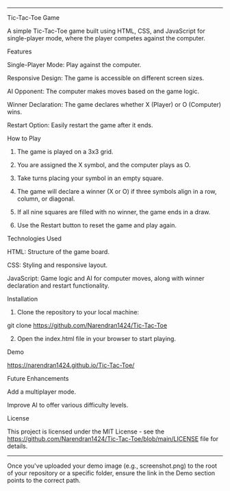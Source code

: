 

---

Tic-Tac-Toe Game

A simple Tic-Tac-Toe game built using HTML, CSS, and JavaScript for single-player mode, where the player competes against the computer.

Features

Single-Player Mode: Play against the computer.

Responsive Design: The game is accessible on different screen sizes.

AI Opponent: The computer makes moves based on the game logic.

Winner Declaration: The game declares whether X (Player) or O (Computer) wins.

Restart Option: Easily restart the game after it ends.


How to Play

1. The game is played on a 3x3 grid.


2. You are assigned the X symbol, and the computer plays as O.


3. Take turns placing your symbol in an empty square.


4. The game will declare a winner (X or O) if three symbols align in a row, column, or diagonal.


5. If all nine squares are filled with no winner, the game ends in a draw.


6. Use the Restart button to reset the game and play again.



Technologies Used

HTML: Structure of the game board.

CSS: Styling and responsive layout.

JavaScript: Game logic and AI for computer moves, along with winner declaration and restart functionality.


Installation

1. Clone the repository to your local machine:

git clone https://github.com/Narendran1424/Tic-Tac-Toe


2. Open the index.html file in your browser to start playing.



Demo

https://narendran1424.github.io/Tic-Tac-Toe/



Future Enhancements

Add a multiplayer mode.

Improve AI to offer various difficulty levels.


License

This project is licensed under the MIT License - see the https://github.com/Narendran1424/Tic-Tac-Toe/blob/main/LICENSE file for details.


---

Once you've uploaded your demo image (e.g., screenshot.png) to the root of your repository or a specific folder, ensure the link in the Demo section points to the correct path.
